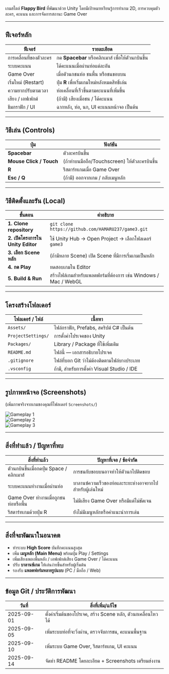 เกมสไตล์ **Flappy Bird** ที่พัฒนาด้วย Unity โดยมีเป้าหมายเรียนรู้การทำเกม 2D, การควบคุมตัวละคร, คะแนน และการจัดการสถานะ Game Over

---

## ฟีเจอร์หลัก

| ฟีเจอร์ | รายละเอียด |
|---|---|
| การเคลื่อนที่ของตัวละคร | กด **Spacebar** หรือคลิกเมาส์ เพื่อให้ตัวนกบินขึ้น |
| ระบบคะแนน | ได้คะแนนเมื่อผ่านท่อแต่ละอัน |
| Game Over | เมื่อตัวนกชนท่อ ชนพื้น หรือชนขอบบน |
| เริ่มใหม่ (Restart) | ปุ่ม **R** เพื่อเริ่มเกมใหม่หลังหมดสิทธิ์เล่น |
| ความยากปรับตามเวลา | ท่อเคลื่อนที่เร็วขึ้นตามคะแนนที่เพิ่มขึ้น |
| เสียง / เอฟเฟกต์ | (ถ้ามี) เสียงเมื่อชน / ได้คะแนน |
| ธีมกราฟิก / UI | ฉากหลัง, ท่อ, นก, UI คะแนนหน้าจอ เป็นต้น |

---

## วิธีเล่น (Controls)

| ปุ่ม | ฟังก์ชัน |
|---|---|
| **Spacebar** | ตัวละครบินขึ้น |
| **Mouse Click / Touch** | (ถ้าทำบนมือถือ/Touchscreen) ให้ตัวละครบินขึ้น |
| **R** | รีสตาร์ทเกมเมื่อ Game Over |
| **Esc / Q** | (ถ้ามี) ออกจากเกม / กลับเมนูหลัก |

---

## วิธีติดตั้งและรัน (Local)

| ขั้นตอน | คำอธิบาย |
|---|---|
| **1. Clone repository** | `git clone https://github.com/HAMARU237/game3.git` |
| **2. เปิดโครงการใน Unity Editor** | ใช้ Unity Hub → Open Project → เลือกโฟลเดอร์ `game3` |
| **3. เลือก Scene หลัก** | (ถ้ามีหลาย Scene) เปิด Scene ที่มีการเริ่มเกมเป็นหลัก |
| **4. กด Play** | ทดสอบเกมใน Editor |
| **5. Build & Run** | สร้างไฟล์เกมสำหรับแพลตฟอร์มที่ต้องการ เช่น Windows / Mac / WebGL |

---

## โครงสร้างโฟลเดอร์

| โฟลเดอร์ / ไฟล์ | เนื้อหา |
|---|---|
| `Assets/` | ไฟล์กราฟิก, Prefabs, สคริปต์ C# เป็นต้น |
| `ProjectSettings/` | การตั้งค่าโปรเจคของ Unity |
| `Packages/` | Library / Package ที่ใช้เพิ่มเติม |
| `README.md` | ไฟล์นี้ — เอกสารอธิบายโปรเจค |
| `.gitignore` | ไฟล์ที่บอก Git ว่าไม่ต้องติดตามไฟล์บางประเภท |
| `.vsconfig` | ถ้ามี, สำหรับการตั้งค่า Visual Studio / IDE |

---

## รูปภาพหน้าจอ (Screenshots)

(เพิ่มภาพจริงจากเกมของคุณที่โฟลเดอร์ `Screenshots/`)

![Gameplay 1](Screenshots/screen1.png)  
![Gameplay 2](Screenshots/screen2.png)  
![Gameplay 3](Screenshots/screen3.png)  

---

## สิ่งที่ทำแล้ว / ปัญหาที่พบ

| สิ่งที่ทำแล้ว | ปัญหาที่เจอ / ข้อจำกัด |
|---|---|
| ตัวนกบินขึ้นเมื่อกดปุ่ม Space / คลิกเมาส์ | การชนกับขอบบนอาจทำให้ตัวนกไปติดขอบ |
| ระบบคะแนนทำงานเมื่อผ่านท่อ | บาลานซ์ความเร็วของท่อและระยะห่างอาจยากไปสำหรับผู้เล่นใหม่ |
| Game Over ทำงานเมื่อถูกชนท่อหรือพื้น | ไม่มีเสียง Game Over หรือมีแต่ไม่ชัดเจน |
| รีสตาร์ทเกมด้วยปุ่ม R | ยังไม่มีเมนูหลักหรือคำแนะนำการเล่น |

---

## สิ่งที่จะพัฒนาในอนาคต

- ทำระบบ **High Score** บันทึกคะแนนสูงสุด  
- เพิ่ม **เมนูหลัก (Main Menu)** พร้อมปุ่ม Play / Settings  
- เพิ่มเสียงเพลงพื้นหลัง / เอฟเฟกต์เสียง Game Over / ได้คะแนน  
- ปรับ **บาลานซ์เกม** ให้เล่นง่ายขึ้นสำหรับผู้เริ่มต้น  
- รองรับ **แพลตฟอร์มหลายรูปแบบ** (PC / มือถือ / Web)

---

## ข้อมูล Git / ประวัติการพัฒนา

| วันที่ | สิ่งที่เพิ่ม/แก้ไข |
|---|---|
| 2025-09-01 | ตั้งค่าเริ่มต้นของโปรเจค, สร้าง Scene หลัก, ตัวนกเคลื่อนไหวได้ |
| 2025-09-05 | เพิ่มระบบท่อที่จะวิ่งผ่าน, ตรวจจับการชน, คะแนนพื้นฐาน |
| 2025-09-10 | เพิ่มระบบ Game Over, รีสตาร์ทเกม, UI คะแนน |
| 2025-09-14 | จัดทำ README โดยละเอียด + Screenshots เตรียมส่งงาน |
